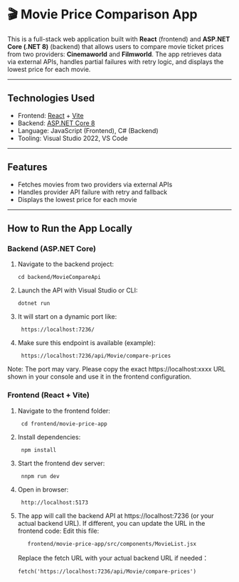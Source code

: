 # 🎬 Movie Price Comparison App

This is a full-stack web application built with **React** (frontend) and **ASP.NET Core (.NET 8)** (backend) that 
allows users to compare movie ticket prices from two providers: **Cinemaworld** and **Filmworld**. 
The app retrieves data via external APIs, handles partial failures with retry logic, and displays the lowest price for each movie.

---

## Technologies Used

- Frontend: [React](https://reactjs.org/) + [Vite](https://vitejs.dev/)
- Backend: [ASP.NET Core 8](https://learn.microsoft.com/en-us/aspnet/core/introduction-to-aspnet-core)
- Language: JavaScript (Frontend), C# (Backend)
- Tooling: Visual Studio 2022, VS Code

---

## Features

- Fetches movies from two providers via external APIs
- Handles provider API failure with retry and fallback
- Displays the lowest price for each movie
---

## How to Run the App Locally

### Backend (ASP.NET Core)

1. Navigate to the backend project:
   ```
   cd backend/MovieCompareApi
2. Launch the API with Visual Studio or CLI:
   ```
   dotnet run
3. It will start on a dynamic port like:
   ```
    https://localhost:7236/
4. Make sure this endpoint is available (example):
   ```
    https://localhost:7236/api/Movie/compare-prices
Note: The port may vary. 
Please copy the exact https://localhost:xxxx URL shown in your console and use it in the frontend configuration.

### Frontend (React + Vite)
1. Navigate to the frontend folder:
   ```
    cd frontend/movie-price-app
2. Install dependencies:
   ```
    npm install
3. Start the frontend dev server:
   ```
    nnpm run dev
4. Open in browser:
   ```
    http://localhost:5173
5. The app will call the backend API at https://localhost:7236 (or your actual backend URL).
  If different, you can update the URL in the frontend code:
    Edit this file:
    ```
       frontend/movie-price-app/src/components/MovieList.jsx
   ```
    Replace the fetch URL with your actual backend URL if needed：
      ```
      fetch('https://localhost:7236/api/Movie/compare-prices')
      ```

